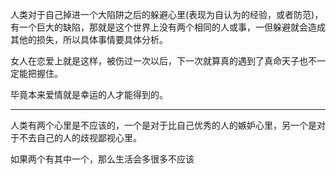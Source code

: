 人类对于自己掉进一个大陷阱之后的躲避心里(表现为自认为的经验，或者防范)，有一个巨大的缺陷，那就是这个世界上没有两个相同的人或事，一但躲避就会造成其他的损失，所以具体事情要具体分析。

  

女人在恋爱上就是这样，被伤过一次以后，下一次就算真的遇到了真命天子也不一定能把握住。

毕竟本来爱情就是幸运的人才能得到的。
___
人类有两个心里是不应该的，一个是对于比自己优秀的人的嫉妒心里，另一个是对于不去自己的人的歧视鄙视心里。

  

如果两个有其中一个，那么生活会多很多不应该